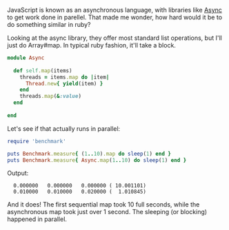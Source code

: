 JavaScript is known as an asynchronous language, with libraries like [Async](https://github.com/caolan/async) to get work done in parellel. That made me wonder, how hard would it be to do something similar in ruby?

Looking at the async library, they offer most standard list operations, but I'll just do Array#map. In typical ruby fashion, it'll take a block. 

```ruby
module Async
    
  def self.map(items)
    threads = items.map do |item|
      Thread.new{ yield(item) }
    end
    threads.map(&:value)
  end
    
end
```

Let's see if that actually runs in parallel:

```ruby
require 'benchmark'

puts Benchmark.measure{ (1..10).map do sleep(1) end } 
puts Benchmark.measure{ Async.map(1..10) do sleep(1) end }
```
Output:

```
  0.000000   0.000000   0.000000 ( 10.001101)
  0.010000   0.010000   0.020000 (  1.010845)
```

And it does! The first sequential map took 10 full seconds, while the asynchronous map took just over 1 second. The sleeping (or blocking) happened in parallel. 